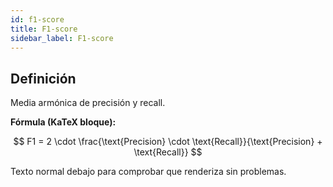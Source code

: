 ```yaml
---
id: f1-score
title: F1-score
sidebar_label: F1-score
---
```


## Definición
Media armónica de precisión y recall.

**Fórmula (KaTeX bloque):**

$$
F1 = 2 \cdot \frac{\text{Precision} \cdot \text{Recall}}{\text{Precision} + \text{Recall}}
$$

Texto normal debajo para comprobar que renderiza sin problemas.

